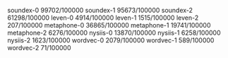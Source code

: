 soundex-0 99702/100000
soundex-1 95673/100000
soundex-2 61298/100000
leven-0 4914/100000
leven-1 1515/100000
leven-2 207/100000
metaphone-0 36865/100000
metaphone-1 19741/100000
metaphone-2 6276/100000
nysiis-0 13870/100000
nysiis-1 6258/100000
nysiis-2 1623/100000
wordvec-0 2079/100000
wordvec-1 589/100000
wordvec-2 71/100000

